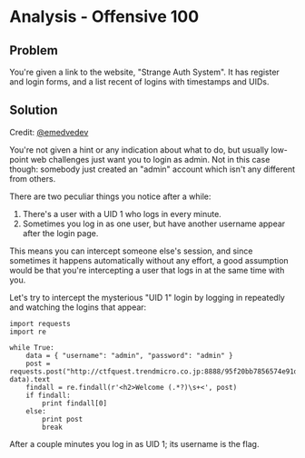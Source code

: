 # Analysis - Offensive 100

## Problem

You're given a link to the website, "Strange Auth System". It has register and login forms, and a list recent of logins with timestamps and UIDs.

## Solution

Credit: [@emedvedev](https://github.com/emedvedev)

You're not given a hint or any indication about what to do, but usually low-point web challenges just want you to login as admin. Not in this case though: somebody just created an "admin" account which isn't any different from others.

There are two peculiar things you notice after a while:
1. There's a user with a UID 1 who logs in every minute.
2. Sometimes you log in as one user, but have another username appear after the login page.

This means you can intercept someone else's session, and since sometimes it happens automatically without any effort, a good assumption would be that you're intercepting a user that logs in at the same time with you.

Let's try to intercept the mysterious "UID 1" login by logging in repeatedly and watching the logins that appear:

```
import requests
import re

while True:
    data = { "username": "admin", "password": "admin" }
    post = requests.post("http://ctfquest.trendmicro.co.jp:8888/95f20bb7856574e91db4402435a87427/signin", data).text
    findall = re.findall(r'<h2>Welcome (.*?)\s+<', post)
    if findall:
        print findall[0]
    else:
        print post
        break
```

After a couple minutes you log in as UID 1; its username is the flag.
